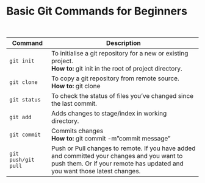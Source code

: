 <h1> Basic Git Commands for Beginners </h1> <br>

| Command | Description |
| --- | ---       |
| `git init` | To initialise a git repository for a new or existing project. <br> **How to:** git init in the root of project directory.|
| `git clone` | To copy a git repository from remote source. <br> **How to:** git clone <url>|
| `git status` |  To check the status of files you’ve changed since the last commit. |
| `git add` | Adds changes to stage/index in working directory. |
| `git commit` | Commits changes <br> **How to:** git commit -m”commit message” |
| `git push/git pull` | Push or Pull changes to remote. If you have added and committed your changes and you want to push them. Or if your remote has updated and you want those latest changes. |
